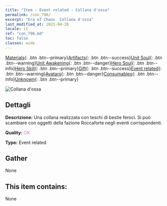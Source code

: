 ```yaml
---
title: "Item - Event related - Collana d'ossa"
permalink: /con_796/
excerpt: "Era of Chaos  Collana d'ossa"
last_modified_at: 2021-04-28
locale: it
ref: "con_796.md"
toc: false
classes: wide
---
```

 [Materials](/ItemsIT/){: .btn .btn--primary}[Artifacts](/ItemsIT/Artifacts/){: .btn .btn--success}[Unit Soul](/ItemsIT/UnitSoul/){: .btn .btn--warning}[Unit Awakening](/ItemsIT/UnitAwakening/){: .btn .btn--danger}[Hero Soul](/ItemsIT/HeroSoul/){: .btn .btn--info}[Hero Skill](/ItemsIT/HeroSkill/){: .btn .btn--primary}[Gift](/ItemsIT/Gift/){: .btn .btn--success}[Event related](/ItemsIT/Events/){: .btn .btn--warning}[Avatars](/ItemsIT/Avatars/){: .btn .btn--danger}[Consumables](/ItemsIT/Consumables/){: .btn .btn--info}[Unknown](/ItemsIT/Unknown/){: .btn .btn--primary}

 ![Collana d'ossa](/images/t/i_3054.png)

## Dettagli
 **Descrizione:** Una collana realizzata con teschi di bestie feroci. Si può scambiare con oggetti della fazione Roccaforte negli eventi corrispondenti.

 **Quality:** <span style="color: #DA70D6">OK</span>

 **Type:** Event related

## Gather

  None

## This item contains:

  None

